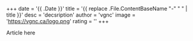 +++
date = '{{ .Date }}'
title = '{{ replace .File.ContentBaseName "-" " " | title }}'
desc = 'decsription'
author = 'vgnc'
image = 'https://vgnc.ca/logo.png'
rating = ''
+++

Article here